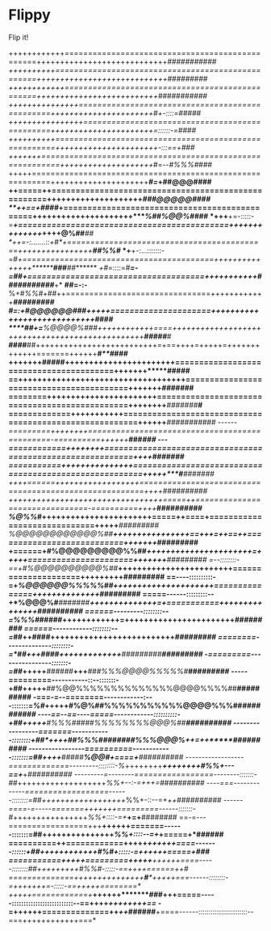 # Flippy
Flip it!


++++++++++++================================================++++++++++++++++++++++++++++*###########
++++++++++==================================================++++++++++++++++++++++++++++***#########
++++++++++++================================================++++++++++++++++++++++++++*##**#########
+++++++++++++++================================================++++++++++++++++++++++*#+-::::=*#####
++++++++++++++++===============================================++++++++++++++++++++++**=::::::-=####
++++++++++======================================================++++++++++++++++++++++*-:::=***=+###
+++++++==========================================================++++++++++++++++++++*#=--*#%%%#*###
+++++==========================================================+++++++++++++++++++++**#*=*+##@@@####
**++=====++====================================================++++++++++++++++++++****#*##@@@@@####
**++==+*###*#***+==============================================+++++++++++++++++++++****%##%@@%*####
*+++**+=-:::::-=***+============================================++++++++++++++*++++******@%##*****##
*++**=-:.......::+#*+===========================================++++++++++++++++********#*#%%#******
*+**+-:...:::::::-=#*+=========================================+++++++++++++++********###**##*******
*+#*=::::=*#****=-=##+=====================================+++++++++++**********###########*******+*
**##=-:-**%+#*%%#*+##++===============================++++++++++++******************#########*******
***#*=:+*#@@@@@@###*+++++=====================++++++++++++++++++++++++++++***************#*##******#
****##+=**%@@@@%###++++++++++++====++++++++++++++++++++++++++++++++++++++++++++++++******#####*****#
******####******##++++++++++++++++++++++++++=+==++++=+++++=+++++++++++++=======++++++*******#**#*###
+++++++**#####**+++++++++++++++++++++++========================================+++++++*****#####****
==+++++++++++++++++++++++++++++++++++=========================================+++++++******######**#
========+++++++++++++++++++++++===============================================++++++++***#######***#
=============+++++++++++========================================================++++++***###########
------=========++++++++==============================================-==========++++++***###*****###
---============++++++++===========================================================++++****##***#####
===========+++++++++++++++=======================================================+++++****#**#######
++++======++++++++++++++++++=======================================================++++***##########
+*++++++++++++++++++++++++++++++++=====++===============================-==========++++***##########
*%@%%#*********++++****+++++++++++++++++++=====++====+=============================+++++***#########
*%@@@@@@@@@@@@%##*********++++++++++++++++==+++=++==++===========================+++++++***#########
+======+**#%@@@@@@@@@%%##******++++++++++++++++++++++=+++++======================+++++++***#########
=--::::::::-==+#%@@@@@@@@@@%##*****++++++++++++++++++++++++=====================+++++++++**#########
==----::::::::::-=+*%@@@@@@%%%%%##****+++++++++++++++++++++===============++++++++++++++***#########
=====------:::::::::--+*%@@@%#**#######*****++++++++++++++=+===========+++++++++++++++****##########
======---------::::::::--=*%%%#******#####******++++++++++++=+++++++++++++++++++++++*******#########
======------------::::::::--=*##**++******####********++++++++++++++++++++++++++***********#########
========--------------::::::::-=*##**+++*******####*******+++++++++++++**#########*********#########
-=========----------------:::::::-=*##*+++++*******######***+++***###%%%@@@@%%%%%#*********#########
-----=========-----------::--:::::::-+##**+++++******##%@@%%%%%%%%%%%%%%@@@@%%%%##********##########
-===-=--========------------:---:::::::=*%#*+++++******#%@%##%%%%%%%%%%%@@@@%%%##*********##########
----==--==----=====------------::::::::::-+##*+++++*****#%%%#####%%%%%%%%@@@%##***********##########
-----------------=======------------::::::::+##*++++*****##%%%########%%%@@@%*++=++*******##########
-----------------==========------------:::::::=##*++++*****#####*********%@@#+====+*******##########
------------------=============---------::::::::-*%*++++++++*****++++++++#%%+---==+*****+*##########
---------=--------=================--------:::::::-##*+++++++++++++++++++*%%+--:-=+++***=*##########
----===-------------==================------::::::::=##++++++++++++++++++*%%+-::--=+***++*##########
------====-=-----=======+++++++=========------:::::::-*#*++++++++++++++++*%%+::::-=+***+=+**########
==-=---=================+++**++++++=======------:::::::=##+++++++++++++++*%%+::::--=+*+=====+*######
==========++============+++++*****++++++====-------::::::+##*++++++++++++#%#+:::::-=++++++=====+*###
===========+++++=========+++++******++++++====-----::::::::*##*+++++++++#%%#-:::::-==++**++======++#
==============+*++++++++++++++****#****+++++===------::::::::-=+**+++++**+=-:::::-==++++**+========*
+++++============+*****++++++*******###**+++=====-----::::::::::::::::::::::::::--==++++*++++++++==*
-=++++++==============++*****++*****######**+====------::::::::::::::::::::::::--===++++++++++++===*
